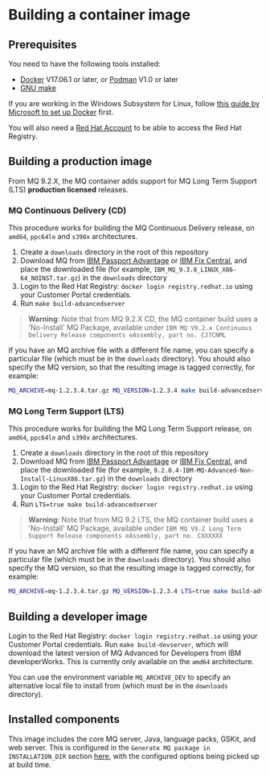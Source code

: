 # Building a container image

## Prerequisites

You need to have the following tools installed:

* [Docker](https://www.docker.com/) V17.06.1 or later, or [Podman](https://podman.io) V1.0 or later
* [GNU make](https://www.gnu.org/software/make/)

If you are working in the Windows Subsystem for Linux, follow [this guide by Microsoft to set up Docker](https://blogs.msdn.microsoft.com/commandline/2017/12/08/cross-post-wsl-interoperability-with-docker/) first.

You will also need a [Red Hat Account](https://access.redhat.com) to be able to access the Red Hat Registry.

## Building a production image

From MQ 9.2.X, the MQ container adds support for MQ Long Term Support (LTS) **production licensed** releases.

### MQ Continuous Delivery (CD)

This procedure works for building the MQ Continuous Delivery release, on `amd64`, `ppc64le` and `s390x` architectures.

1. Create a `downloads` directory in the root of this repository
2. Download MQ from [IBM Passport Advantage](https://www.ibm.com/software/passportadvantage/) or [IBM Fix Central](https://www.ibm.com/support/fixcentral), and place the downloaded file (for example, `IBM_MQ_9.3.0_LINUX_X86-64_NOINST.tar.gz`) in the `downloads` directory
3. Login to the Red Hat Registry: `docker login registry.redhat.io` using your Customer Portal credentials.
4. Run `make build-advancedserver`

> **Warning**: Note that from MQ 9.2.X CD, the MQ container build uses a 'No-Install' MQ Package, available under `IBM MQ V9.2.x Continuous Delivery Release components eAssembly, part no. CJ7CNML`

If you have an MQ archive file with a different file name, you can specify a particular file (which must be in the `downloads` directory).  You should also specify the MQ version, so that the resulting image is tagged correctly, for example:

```bash
MQ_ARCHIVE=mq-1.2.3.4.tar.gz MQ_VERSION=1.2.3.4 make build-advancedserver
```

### MQ Long Term Support (LTS)

This procedure works for building the MQ Long Term Support release, on `amd64`, `ppc64le` and `s390x` architectures.

1. Create a `downloads` directory in the root of this repository
2. Download MQ from [IBM Passport Advantage](https://www.ibm.com/software/passportadvantage/) or [IBM Fix Central](https://www.ibm.com/support/fixcentral), and place the downloaded file (for example, `9.2.0.4-IBM-MQ-Advanced-Non-Install-LinuxX86.tar.gz`) in the `downloads` directory
3. Login to the Red Hat Registry: `docker login registry.redhat.io` using your Customer Portal credentials.
4. Run `LTS=true make build-advancedserver`

> **Warning**: Note that from MQ 9.2 LTS, the MQ container build uses a 'No-Install' MQ Package, available under `IBM MQ V9.2 Long Term Support Release components eAssembly, part no. CXXXXXX`

If you have an MQ archive file with a different file name, you can specify a particular file (which must be in the `downloads` directory).  You should also specify the MQ version, so that the resulting image is tagged correctly, for example:

```bash
MQ_ARCHIVE=mq-1.2.3.4.tar.gz MQ_VERSION=1.2.3.4 LTS=true make build-advancedserver
```

## Building a developer image

Login to the Red Hat Registry: `docker login registry.redhat.io` using your Customer Portal credentials.
Run `make build-devserver`, which will download the latest version of MQ Advanced for Developers from IBM developerWorks.  This is currently only available on the `amd64` architecture.

You can use the environment variable `MQ_ARCHIVE_DEV` to specify an alternative local file to install from (which must be in the `downloads` directory).

## Installed components

This image includes the core MQ server, Java, language packs, GSKit, and web server.  This is configured in the `Generate MQ package in INSTALLATION_DIR` section [here](../install-mq.sh), with the configured options being picked up at build time.
